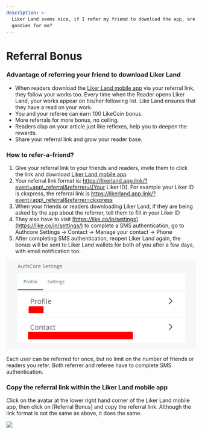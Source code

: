 ```yaml
---
description: >-
  Liker Land seems nice, if I refer my friend to download the app, are there any
  goodies for me?
---
```


# Referral Bonus

### Advantage of referring your friend to download Liker Land

* When readers download the [Liker Land mobile app](https://like.co/in/getapp) via your referral link, they follow your works too. Every time when the Reader opens Liker Land, your works appear on his/her following list. Like Land ensures that they have a read on your work.
* You and your referee can earn 100 LikeCoin bonus.
* More referrals for more bonus, no ceiling.
* Readers clap on your article just like reflexes, help you to deepen the rewards.
* Share your referral link and grow your reader base.

### How to refer-a-friend?

1. Give your referral link to your friends and readers, invite them to click the link and download [Liker Land mobile app
   ](https://like.co/in/getapp)
2. Your referral link format is: https://likerland.app.link/?event=app\_referral&referrer=\[Your Liker ID\]. For example your Liker ID is ckxpress, the referral link is https://likerland.app.link/?event=app\_referral&referrer=ckxpress
3. When your friends or readers downloading Liker Land, if they are being asked by the app about the referrer, tell them to fill in your Liker ID
4. They also have to visit [https://like.co/in/settings](https://like.co/in/settings/) to complete a SMS authentication, go to Authcore Settings → Contact → Manage your contact → Phone
5. After completing SMS authentication, reopen Liker Land again, the bonus will be sent to Liker Land wallets for both of you after a few days, with email notification too.

![](../../.gitbook/assets/referral-en.png)

Each user can be referred for once, but no limit on the number of friends or readers you refer. Both referrer and referee have to complete SMS authentication.

### Copy the referral link within the Liker Land mobile app

Click on the avatar at the lower right hand corner of the Liker Land mobile app, then click on \[Referral Bonus\] and copy the referral link. Although the link format is not the same as above, it does the same.

![](../../.gitbook/assets/referral-bonus-en.png)

